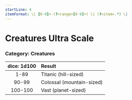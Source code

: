 ```yaml
---
startLine: 4
itemFormat: \| [0-9]+-(?<range>[0-9]+) \| (?<item>.*) \|
---
```

# Creatures Ultra Scale
### Category: Creatures

| dice: 1d100 | Result |
|:----:|:-------|
| 1-89 | Titanic (hill-sized) |
| 90-99 | Colossal (mountain-sized) |
| 100-100 | Vast (planet-sized) |